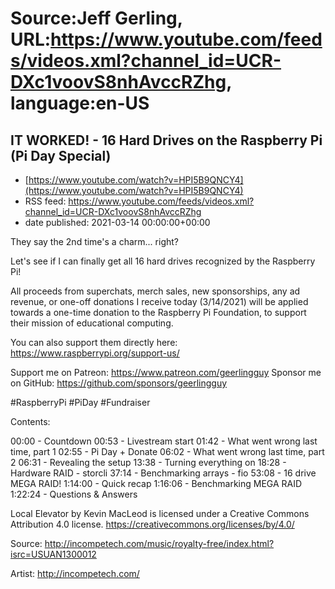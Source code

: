 # Source:Jeff Gerling, URL:https://www.youtube.com/feeds/videos.xml?channel_id=UCR-DXc1voovS8nhAvccRZhg, language:en-US

## IT WORKED! - 16 Hard Drives on the Raspberry Pi (Pi Day Special)
 - [https://www.youtube.com/watch?v=HPI5B9QNCY4](https://www.youtube.com/watch?v=HPI5B9QNCY4)
 - RSS feed: https://www.youtube.com/feeds/videos.xml?channel_id=UCR-DXc1voovS8nhAvccRZhg
 - date published: 2021-03-14 00:00:00+00:00

They say the 2nd time's a charm... right?

Let's see if I can finally get all 16 hard drives recognized by the Raspberry Pi!

All proceeds from superchats, merch sales, new sponsorships, any ad revenue, or one-off donations I receive today (3/14/2021) will be applied towards a one-time donation to the Raspberry Pi Foundation, to support their mission of educational computing.

You can also support them directly here: https://www.raspberrypi.org/support-us/

Support me on Patreon: https://www.patreon.com/geerlingguy
Sponsor me on GitHub: https://github.com/sponsors/geerlingguy

#RaspberryPi #PiDay #Fundraiser

Contents: 

00:00 - Countdown
00:53 - Livestream start
01:42 - What went wrong last time, part 1
02:55 - Pi Day + Donate 
06:02 - What went wrong last time, part 2
06:31 - Revealing the setup
13:38 - Turning everything on
18:28 - Hardware RAID - storcli
37:14 - Benchmarking arrays - fio
53:08 - 16 drive MEGA RAID!
1:14:00 - Quick recap 
1:16:06 - Benchmarking MEGA RAID
1:22:24 - Questions & Answers


Local Elevator by Kevin MacLeod is licensed under a Creative Commons Attribution 4.0 license. https://creativecommons.org/licenses/by/4.0/

Source: http://incompetech.com/music/royalty-free/index.html?isrc=USUAN1300012

Artist: http://incompetech.com/

